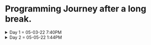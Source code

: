 # Programming Journey after a long break.
<details>
  <summary>Day 1 = 05-03-22 7:40PM</summary>
  
  ## Thoughts and What i did
  - I start again from html to remember the things that i've learned a long ago. it is so hard to be back at programming since whenever i started studying i immediately feel sleepy and exhausted and it is maybe the result of me taking a break and have no motivation to study.

  - I still remember a lot of things but i feel i do really need to review all of those things from the start and im willing to learn web 
  development again even though i still don't know what programming field/career should i focus on.

  
  ### What i learned/review

  ## HTML notes
  - ```<DOCTYPE html>```  = what version of HTML is being used.
  - ```<html></html>```   = root element of the document.
  - ```<head></head>```   = the info's or data that is about the document and is not seen by the user's.
  - ```<body></body>```   = contains all the documents data that is seen by the user.
  - ```<title></title>``` = the title or name that is shown on the webpage tab bar.
  - ```<h1>,<h2>,<h3>,<h4>,<h5>,<h6>```  = headings of the html.
  - ```<a></a>```         = links to things on current page or outside the document
  - ```<!-- -->```        = This is the HTML Comment
  - ```<ul></ul>```       = Unordered List
  - ```<ol></ol>```       = Ordered List
  - ```<li></li>```       = List Items
  - ```<em></em>```       = emphasis on the text
  - ```<strong></strong>``` = bold the text
  - ```<img>              = image
  

  ### Attributes
  * href
  * src
  
  #### Keywords
  - element
  - tag
  - syntax = ```<opening tag attribute="value"></closing tag>```


  ## CSS notes
  * Properties    = what we want to change. Ex: **color, font-size or weight**
  * Values        = what we want that property to set to.  Ex: ```font-size: 20px```
  * ``` /* */```  = This is the CSS Comment
  
  ### Property
  - color
  - font-size
  - background-color
  - text-align
  
  #### Keywords
  - syntax = ```propery: value;```
  - inline
  - external
  - internal
    
</details>

  
<details>
  <summary>Day 2 = 05-05-22 1:44PM<summary>
    
</details>
  
  
